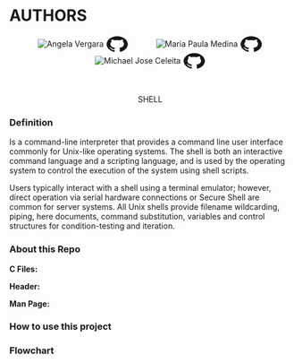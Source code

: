 # AUTHORS

  <p align="center">
      <img align="center" src="https://avatars.githubusercontent.com/u/85180677?v=4" alt="Angela Vergara" height="120" width="120" />
        <a href="https://github.com/anversa-pro" target="blank"><img align="center" src="https://raw.githubusercontent.com/devicons/devicon/9f4f5cdb393299a81125eb5127929ea7bfe42889/icons/github/github-original.svg" alt="Github Angela" height="30" width="40" /></a>
	  &emsp;&emsp;&emsp;
	    <img align="center" src="https://avatars.githubusercontent.com/u/70358968?v=4" alt="Maria Paula Medina" />
	      <a href="https://github.com/Mapu456" target="blank"><img align="center" src="https://raw.githubusercontent.com/devicons/devicon/9f4f5cdb393299a81125eb5127929ea7bfe42889/icons/github/github-original.svg" alt="Github Maria Paula" height="30" width="40" /></a>
	        <img align="center" src="https://avatars.githubusercontent.com/u/77915323?v=4" alt="Michael Jose Celeita" />
		  <a href="https://github.com/michaelcele" target="blank"><img align="center" src="https://raw.githubusercontent.com/devicons/devicon/9f4f5cdb393299a81125eb5127929ea7bfe42889/icons/github/github-original.svg" alt="Github Jose" height="30" width="40" /></a>

  </p>
    <br>
      <p align="center"> SHELL </p>


### Definition

Is a command-line interpreter that provides a command line user interface commonly for Unix-like operating systems. The shell is both an interactive command language and a scripting language, and is used by the operating system to control the execution of the system using shell scripts.

Users typically interact with a shell using a terminal emulator; however, direct operation via serial hardware connections or Secure Shell are common for server systems. All Unix shells provide filename wildcarding, piping, here documents, command substitution, variables and control structures for condition-testing and iteration.

### About this Repo

**C Files:**

**Header:**

**Man Page:**

### How to use this project

### Flowchart  
